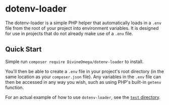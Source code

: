 # dotenv-loader

The dotenv-loader is a simple PHP helper that automatically loads in a `.env` file 
from the root of your project into environment variables. It is designed for use in
projects that do not already make use of a `.env` file.

## Quick Start

Simple run `composer require DivineOmega/dotenv-loader` to install. 

You'll then be able to create a `.env` file in your project's root directory 
(in the same location as your `composer.json` file). Any variables in the 
`.env` file can then be accessed in any way you wish, such as using PHP's built-in 
`getenv` function.

For an actual example of how to use `dotenv-loader`, see the [`test` directory](test/).